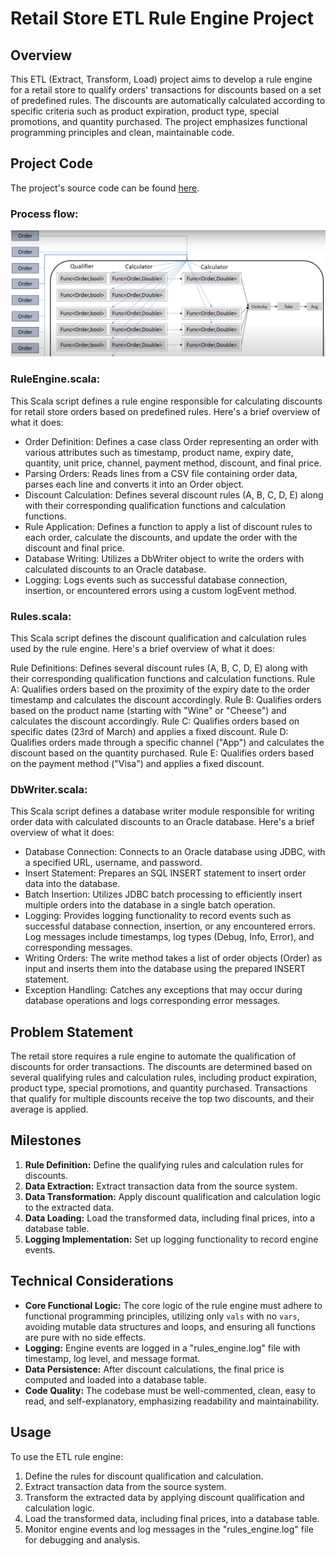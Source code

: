 # Retail Store ETL Rule Engine Project

## Overview
This ETL (Extract, Transform, Load) project aims to develop a rule engine for a retail store to qualify orders' transactions for discounts based on a set of predefined rules. The discounts are automatically calculated according to specific criteria such as product expiration, product type, special promotions, and quantity purchased. The project emphasizes functional programming principles and clean, maintainable code.


## Project Code
The project's source code can be found [here](https://github.com/MarkSamuell/Retail-Rule-Engine-with-Scala/tree/master/src/main/scala).

### Process flow:

![ETL Process](process.PNG)


### RuleEngine.scala:

This Scala script defines a rule engine responsible for calculating discounts for retail store orders based on predefined rules. Here's a brief overview of what it does:

- Order Definition: Defines a case class Order representing an order with various attributes such as timestamp, product name, expiry date, quantity, unit price, channel, payment method, discount, and final price.
- Parsing Orders: Reads lines from a CSV file containing order data, parses each line and converts it into an Order object.
- Discount Calculation: Defines several discount rules (A, B, C, D, E) along with their corresponding qualification functions and calculation functions.
- Rule Application: Defines a function to apply a list of discount rules to each order, calculate the discounts, and update the order with the discount and final price.
- Database Writing: Utilizes a DbWriter object to write the orders with calculated discounts to an Oracle database.
- Logging: Logs events such as successful database connection, insertion, or encountered errors using a custom logEvent method.

### Rules.scala:

This Scala script defines the discount qualification and calculation rules used by the rule engine. Here's a brief overview of what it does:

Rule Definitions: Defines several discount rules (A, B, C, D, E) along with their corresponding qualification functions and calculation functions.
Rule A: Qualifies orders based on the proximity of the expiry date to the order timestamp and calculates the discount accordingly.
Rule B: Qualifies orders based on the product name (starting with "Wine" or "Cheese") and calculates the discount accordingly.
Rule C: Qualifies orders based on specific dates (23rd of March) and applies a fixed discount.
Rule D: Qualifies orders made through a specific channel ("App") and calculates the discount based on the quantity purchased.
Rule E: Qualifies orders based on the payment method ("Visa") and applies a fixed discount.

### DbWriter.scala:

This Scala script defines a database writer module responsible for writing order data with calculated discounts to an Oracle database. Here's a brief overview of what it does:

- Database Connection: Connects to an Oracle database using JDBC, with a specified URL, username, and password.
- Insert Statement: Prepares an SQL INSERT statement to insert order data into the database.
- Batch Insertion: Utilizes JDBC batch processing to efficiently insert multiple orders into the database in a single batch operation.
- Logging: Provides logging functionality to record events such as successful database connection, insertion, or any encountered errors. Log messages include timestamps, log types (Debug, Info, Error), and corresponding messages.
- Writing Orders: The write method takes a list of order objects (Order) as input and inserts them into the database using the prepared INSERT statement.
- Exception Handling: Catches any exceptions that may occur during database operations and logs corresponding error messages.


## Problem Statement
The retail store requires a rule engine to automate the qualification of discounts for order transactions. The discounts are determined based on several qualifying rules and calculation rules, including product expiration, product type, special promotions, and quantity purchased. Transactions that qualify for multiple discounts receive the top two discounts, and their average is applied.


## Milestones
1. **Rule Definition:** Define the qualifying rules and calculation rules for discounts.
2. **Data Extraction:** Extract transaction data from the source system.
3. **Data Transformation:** Apply discount qualification and calculation logic to the extracted data.
4. **Data Loading:** Load the transformed data, including final prices, into a database table.
5. **Logging Implementation:** Set up logging functionality to record engine events.

## Technical Considerations
- **Core Functional Logic:** The core logic of the rule engine must adhere to functional programming principles, utilizing only `vals` with no `vars`, avoiding mutable data structures and loops, and ensuring all functions are pure with no side effects.
- **Logging:** Engine events are logged in a "rules_engine.log" file with timestamp, log level, and message format.
- **Data Persistence:** After discount calculations, the final price is computed and loaded into a database table.
- **Code Quality:** The codebase must be well-commented, clean, easy to read, and self-explanatory, emphasizing readability and maintainability.

## Usage
To use the ETL rule engine:
1. Define the rules for discount qualification and calculation.
2. Extract transaction data from the source system.
3. Transform the extracted data by applying discount qualification and calculation logic.
4. Load the transformed data, including final prices, into a database table.
5. Monitor engine events and log messages in the "rules_engine.log" file for debugging and analysis.
